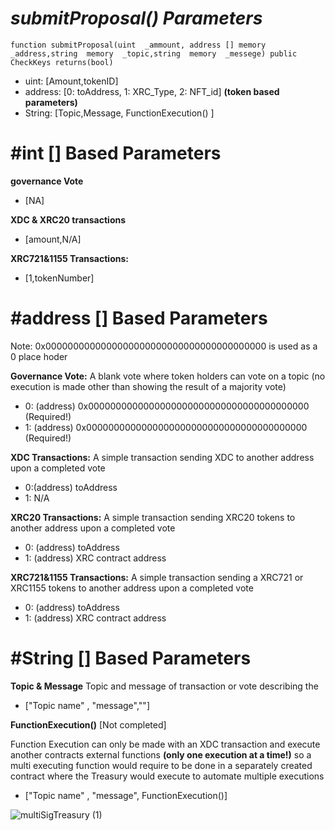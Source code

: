# ***submitProposal()*** *Parameters*

    function submitProposal(uint  _ammount, address [] memory  _address,string  memory  _topic,string  memory  _messege) public CheckKeys returns(bool)

- uint: [Amount,tokenID] 
- address: [0: toAddress, 1: XRC_Type, 2: NFT_id] **(token based parameters)**
- String: [Topic,Message, FunctionExecution() ] 

# #int [] Based Parameters
**governance Vote**
- [NA]

**XDC & XRC20 transactions**
- [amount,N/A]

**XRC721&1155 Transactions:**
- [1,tokenNumber]

# #address [] Based Parameters
Note: 0x0000000000000000000000000000000000000000 is used as a 0 place hoder

**Governance Vote:**
A blank vote where token holders can vote on a topic (no execution is made other than showing the result of a majority vote)
- 0: (address) 0x0000000000000000000000000000000000000000 (Required!)
- 1: (address) 0x0000000000000000000000000000000000000000 (Required!)

**XDC Transactions:**
A simple transaction sending XDC to another address upon a completed vote
- 0:(address) toAddress 
- 1: N/A

**XRC20  Transactions:**
A simple transaction sending XRC20 tokens to another address upon a completed vote
- 0: (address) toAddress 
- 1: (address) XRC contract address 

**XRC721&1155 Transactions:**
A simple transaction sending a XRC721 or XRC1155  tokens to another address upon a completed vote
 - 0: (address) toAddress 
- 1: (address) XRC contract address
 
# #String [] Based Parameters
**Topic & Message** 
Topic and message of transaction or vote describing the 
- ["Topic name" , "message",""]

 **FunctionExecution()** [Not completed]
 
Function Execution can only be made with an XDC transaction and execute another contracts external functions **(only one execution at a time!)** 
so a multi executing function would require to be done in a separately created contract where the Treasury would execute to automate multiple executions
-  ["Topic name" , "message", FunctionExecution()]

![multiSigTreasury (1)](https://user-images.githubusercontent.com/16103963/175453972-a67d397f-2dcf-4099-8d43-dafad21ab17b.png)


